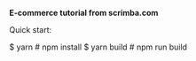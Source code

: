 **E-commerce tutorial from scrimba.com**

Quick start:

$ yarn # npm install
$ yarn build # npm run build
